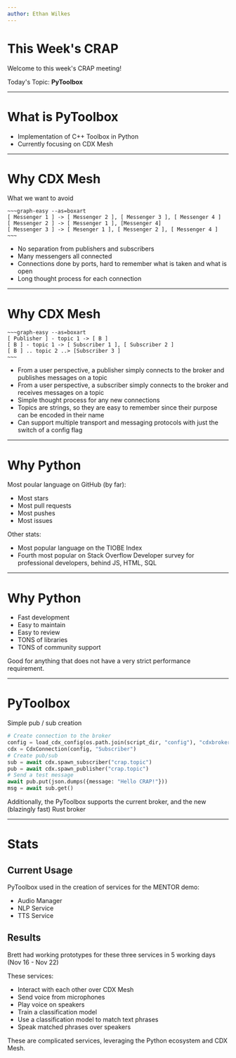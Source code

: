 ```yaml
---
author: Ethan Wilkes
---
```

# This Week's CRAP
Welcome to this week's CRAP meeting!

Today's Topic: **PyToolbox**

---

# What is PyToolbox

- Implementation of C++ Toolbox in Python
- Currently focusing on CDX Mesh

---

# Why CDX Mesh
What we want to avoid

```
~~~graph-easy --as=boxart
[ Messenger 1 ] -> [ Messenger 2 ], [ Messenger 3 ], [ Messenger 4 ]
[ Messenger 2 ] -> [ Messenger 1 ], [Messenger 4]
[ Messenger 3 ] -> [ Mesenger 1 ], [ Messenger 2 ], [ Messenger 4 ]
~~~
```

- No separation from publishers and subscribers
- Many messengers all connected
- Connections done by ports, hard to remember what is taken and what is open
- Long thought process for each connection

---

# Why CDX Mesh

```
~~~graph-easy --as=boxart
[ Publisher ] - topic 1 -> [ B ]
[ B ] - topic 1 -> [ Subscriber 1 ], [ Subscriber 2 ]
[ B ] .. topic 2 ..> [Subscriber 3 ]
~~~
```

- From a user perspective, a publisher simply connects to the broker and publishes messages on a topic
- From a user perspective, a subscriber simply connects to the broker and receives messages on a topic
- Simple thought process for any new connections
- Topics are strings, so they are easy to remember since their purpose can be encoded in their name
- Can support multiple transport and messaging protocols with just the switch of a config flag

---

# Why Python

Most poular language on GitHub (by far):

- Most stars
- Most pull requests
- Most pushes
- Most issues

Other stats:

- Most popular language on the TIOBE Index
- Fourth most popular on Stack Overflow Developer survey for professional developers, behind JS, HTML, SQL

---

# Why Python

- Fast development
- Easy to maintain
- Easy to review
- TONS of libraries
- TONS of community support


Good for anything that does not have a very strict performance requirement.

---

# PyToolbox

Simple pub / sub creation

```python    
# Create connection to the broker
config = load_cdx_config(os.path.join(script_dir, "config"), "cdxbroker.toml")
cdx = CdxConnection(config, "Subscriber")
# Create pub/sub
sub = await cdx.spawn_subscriber("crap.topic")
pub = await cdx.spawn_publisher("crap.topic")
# Send a test message
await pub.put(json.dumps({message: "Hello CRAP!"}))
msg = await sub.get()
```

Additionally, the PyToolbox supports the current broker, and the new (blazingly fast) Rust broker

---

# Stats

## Current Usage

PyToolbox used in the creation of services for the MENTOR demo:

- Audio Manager
- NLP Service
- TTS Service

## Results

Brett had working prototypes for these three services in 5 working days (Nov 16 - Nov 22)

These services:

- Interact with each other over CDX Mesh
- Send voice from microphones
- Play voice on speakers
- Train a classification model
- Use a classification model to match text phrases
- Speak matched phrases over speakers

These are complicated services, leveraging the Python ecosystem and CDX Mesh.
